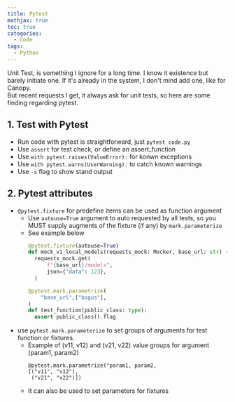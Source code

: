 ```yaml
---
title: Pytest
mathjax: true
toc: true
categories:
  - Code
tags:
  - Python
---
```


Unit Test, is something I ignore for a long time. I know it existence but barely initiate one. If it's already in the system, I don't mind add one, like for Canopy.   
But recent requests I get, it always ask for unit tests, so here are some finding regarding pytest.

## 1. Test with Pytest
- Run code with pytest is straightforward, just `pytest code.py`
- Use `assert` for test check, or define an assert_function 
- Use `with pytest.raises(ValueError):` for konwn exceptions
- Use `with pytest.warns(UserWarning):` to catch known warnings
- Use `-s` flag to show stand output

## 2. Pytest attributes
- `@pytest.fixture` for predefine items can be used as function argument  
  - Use `autouse=True` argument to auto requested by all tests, so you MUST supply augments of the fixture (if any) by `mark.parameterize`
  - See example below 
    ```python
    @pytest.fixture(autouse=True)
    def mock_v1_local_models(requests_mock: Mocker, base_url: str) -> None:
      requests_mock.get(
          f"{base_url}/models",
          json={"data": 123},
      )

    @pytest.mark.parametrize(
        "base_url",["bogus"],
    )
    def test_function(public_class: type):
      assert public_class().flag
    ```
- use `pytest.mark.parameterize` to set groups of arguments for test function or fixtures.
  - Example of (v11, v12) and (v21, v22) value groups for argument (param1, param2)
    ```
    @pytest.mark.parametrize("param1, param2,
    [("v11", "v12"),
     ("v21", "v22")])
    ```  
  - It can also be used to set parameters for fixtures

